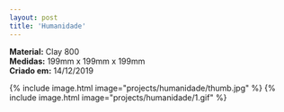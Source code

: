 ```yaml
---
layout: post
title: 'Humanidade'
---
```

**Material:**  Clay 800<br>
**Medidas:** 199mm x 199mm x 199mm<br>
**Criado em:** 14/12/2019<br>

{% include image.html image="projects/humanidade/thumb.jpg" %}
{% include image.html image="projects/humanidade/1.gif" %}
